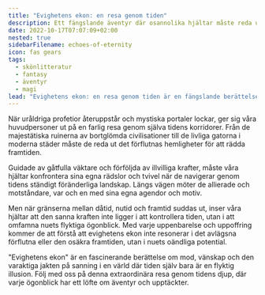 ```yaml
---
title: "Evighetens ekon: en resa genom tiden"
description: Ett fängslande äventyr där osannolika hjältar måste reda ut uråldriga profetior och konfrontera illvilliga krafter över tidens korridorer för att rädda framtiden och upptäcka att verklig kraft ligger i att omfamna nuet.
date: 2022-10-17T07:07:09+02:00
nested: true
sidebarFilename: echoes-of-eternity
icon: fas gears
tags:
  - skönlitteratur
  - fantasy
  - äventyr
  - magi
lead: "Evighetens ekon: en resa genom tiden är en fängslande berättelse som blandar inslag av fantasi, äventyr och mystik. Berättelsen utspelar sig i en värld där tiden är både flytande och oföränderlig och följer en grupp osannolika hjältar som upptäcker en dold sanning som sträcker sig över århundraden."
---
```


När uråldriga profetior återuppstår och mystiska portaler lockar, ger sig våra huvudpersoner ut på en farlig resa genom själva tidens korridorer. Från de majestätiska ruinerna av bortglömda civilisationer till de livliga gatorna i moderna städer måste de reda ut det förflutnas hemligheter för att rädda framtiden.

Guidade av gåtfulla väktare och förföljda av illvilliga krafter, måste våra hjältar konfrontera sina egna rädslor och tvivel när de navigerar genom tidens ständigt föränderliga landskap. Längs vägen möter de allierade och motståndare, var och en med sina egna agendor och motiv.

Men när gränserna mellan dåtid, nutid och framtid suddas ut, inser våra hjältar att den sanna kraften inte ligger i att kontrollera tiden, utan i att omfamna nuets flyktiga ögonblick. Med varje uppenbarelse och uppoffring kommer de att förstå att evighetens ekon inte resonerar i det avlägsna förflutna eller den osäkra framtiden, utan i nuets oändliga potential.

"Evighetens ekon" är en fascinerande berättelse om mod, vänskap och den varaktiga jakten på sanning i en värld där tiden själv bara är en flyktig illusion. Följ med oss på denna extraordinära resa genom tidens djup, där varje ögonblick har ett löfte om äventyr och upptäckter.